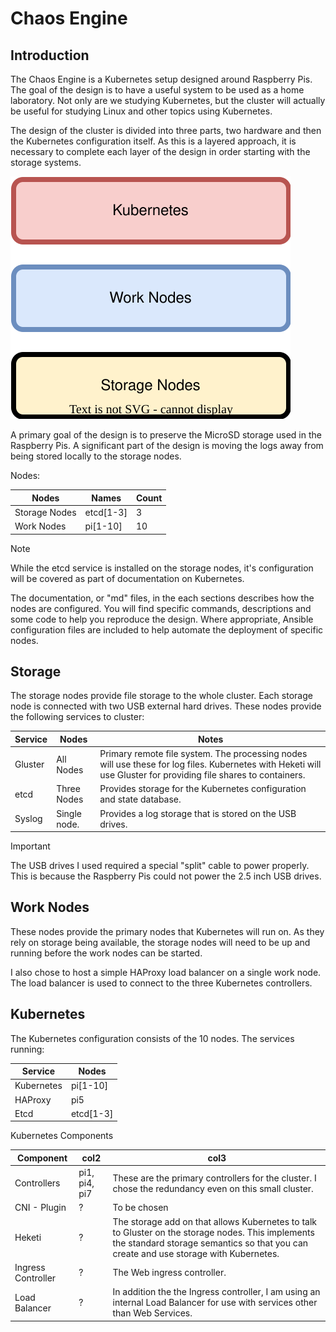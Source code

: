 # Chaos Engine

## Introduction

The Chaos Engine is a Kubernetes setup designed around Raspberry Pis.  The goal of the design is to have a useful system to be used as a home laboratory.  Not only are we studying Kubernetes, but the cluster will actually be useful for studying Linux and other topics using Kubernetes.

The design of the cluster is divided into three parts, two hardware and then the Kubernetes configuration itself.  As this is a layered approach, it is necessary to complete each layer of the design in order starting with the storage systems.

![Chaos Engine](chaosengine.drawio.svg)

A primary goal of the design is to preserve the MicroSD storage used in the Raspberry Pis.  A significant part of the design is moving the logs away from being stored locally to the storage nodes.

Nodes:

| Nodes | Names | Count |
| --- | --- | --- |
| Storage Nodes | etcd[1-3] | 3 |
| Work Nodes | pi[1-10] | 10 |

> [!NOTE]
> While the etcd service is installed on the storage nodes, it's configuration will be covered as part of documentation on Kubernetes.

The documentation, or "md" files, in the each sections describes how the nodes are configured.  You will find specific commands, descriptions and some code to help you reproduce the design.  Where appropriate, Ansible configuration files are included to help automate the deployment of specific nodes.

## Storage

The storage nodes provide file storage to the whole cluster.  Each storage node is connected with two USB external hard drives.  These nodes provide the following services to cluster:

| Service | Nodes | Notes |
| --- | --- | --- |
| Gluster | All Nodes | Primary remote file system.  The processing nodes will use these for log files.  Kubernetes with Heketi will use Gluster for providing file shares to containers. |
| etcd | Three Nodes | Provides storage for the Kubernetes configuration and state database. |
| Syslog | Single node. | Provides a log storage that is stored on the USB drives. |

> [!IMPORTANT]
> The USB drives I used required a special "split" cable to power properly.  This is because the Raspberry Pis could not power the 2.5 inch USB drives.

## Work Nodes

These nodes provide the primary nodes that Kubernetes will run on.  As they rely on storage being available, the storage nodes will need to be up and running before the work nodes can be started.

I also chose to host a simple HAProxy load balancer on a single work node.  The load balancer is used to connect to the three Kubernetes controllers.

## Kubernetes

The Kubernetes configuration consists of the 10 nodes. The services running:

| Service | Nodes |
| --- | --- |
| Kubernetes | pi[1-10] |
| HAProxy | pi5 |
| Etcd | etcd[1-3] |

Kubernetes Components

| Component | col2 | col3 |
| --- | --- | --- |
|  Controllers | pi1, pi4, pi7 | These are the primary controllers for the cluster.  I chose the redundancy even on this small cluster. |
| CNI - Plugin | ? | To be chosen |
| Heketi | ? | The storage add on that allows Kubernetes to talk to Gluster on the storage nodes.  This implements the standard storage semantics so that you can create and use storage with Kubernetes. |
| Ingress Controller | ? | The Web ingress controller. |
| Load Balancer | ? | In addition the the Ingress controller, I am using an internal Load Balancer for use with services other than Web Services. |
